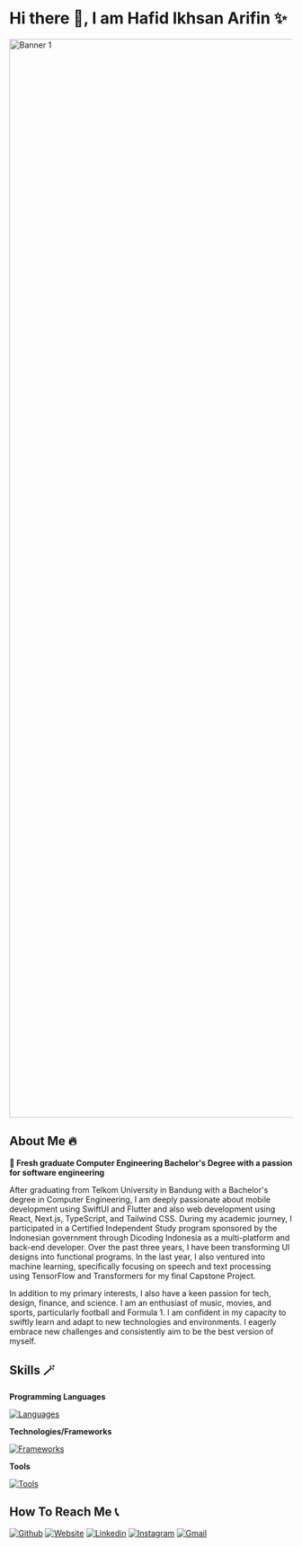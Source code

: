 # Hi there 👋, I am Hafid Ikhsan Arifin ✨

<img width="1920" alt="Banner 1" src="https://github.com/hafidikhsan/hafidikhsan/assets/63060999/2677acd9-bb47-40c8-889b-d2cb3f236350">

## About Me 🔥

**💫 Fresh graduate Computer Engineering Bachelor's Degree with a passion for software engineering**

After graduating from Telkom University in Bandung with a Bachelor's degree in Computer Engineering, I am deeply passionate about mobile development using SwiftUI and Flutter and also web development using React, Next.js, TypeScript, and Tailwind CSS. During my academic journey, I participated in a Certified Independent Study program sponsored by the Indonesian government through Dicoding Indonesia as a multi-platform and back-end developer. Over the past three years, I have been transforming UI designs into functional programs. In the last year, I also ventured into machine learning, specifically focusing on speech and text processing using TensorFlow and Transformers for my final Capstone Project.

In addition to my primary interests, I also have a keen passion for tech, design, finance, and science. I am an enthusiast of music, movies, and sports, particularly football and Formula 1. I am confident in my capacity to swiftly learn and adapt to new technologies and environments. I eagerly embrace new challenges and consistently aim to be the best version of myself.

## Skills 🪄

**Programming Languages**

[![Languages](https://skillicons.dev/icons?i=py,dart,swift,ts,js,html,css,c)](https://skillicons.dev)


**Technologies/Frameworks**

[![Frameworks](https://skillicons.dev/icons?i=flutter,react,nextjs,tailwind,tensorflow,pytorch,nodejs,flask,firebase,sqlite)](https://skillicons.dev)


**Tools**

[![Tools](https://skillicons.dev/icons?i=vscode,git,github,gcp,vercel,postman,docker,figma,ai,pr,ae)](https://skillicons.dev)


## How To Reach Me 📞

[![Github](https://img.shields.io/badge/-Github-000?style=flat&logo=Github&logoColor=white)](https://github.com/hafidikhsan)
[![Website](https://img.shields.io/badge/-Website-172554?style=flat&logo=googlechrome&logoColor=white)](https://hafidikhsana.vercel.app/)
[![Linkedin](https://img.shields.io/badge/-LinkedIn-blue?style=flat&logo=Linkedin&logoColor=white)](https://www.linkedin.com/in/hafidikhsana/)
[![Instagram](https://img.shields.io/badge/-Instagram-c13584?style=flat&labelColor=c13584&logo=instagram&logoColor=white)](https://www.instagram.com/hafidikhsana/)
[![Gmail](https://img.shields.io/badge/-Gmail-c14438?style=flat&logo=Gmail&logoColor=white)](mailto:hafidikhsanarifin@gmail.com)


<!--
**hafidikhsan/hafidikhsan** is a ✨ _special_ ✨ repository because its `README.md` (this file) appears on your GitHub profile.

Here are some ideas to get you started:

- 🔭 I’m currently working on ...
- 🌱 I’m currently learning ...
- 👯 I’m looking to collaborate on ...
- 🤔 I’m looking for help with ...
- 💬 Ask me about ...
- 📫 How to reach me: ...
- 😄 Pronouns: ...
- ⚡ Fun fact: ...
-->
